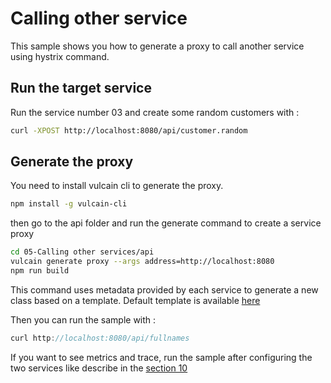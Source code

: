 # Calling other service

This sample shows you how to generate a proxy to call another service using hystrix command.

## Run the target service

Run the service number 03 and create some random customers with :

```bash
curl -XPOST http://localhost:8080/api/customer.random
```

## Generate the proxy

You need to install vulcain cli to generate the proxy.

```bash
npm install -g vulcain-cli
```

then go to the api folder and run the generate command to create a service proxy

```bash
cd 05-Calling other services/api
vulcain generate proxy --args address=http://localhost:8080
npm run build
```

This command uses metadata provided by each service to generate a new class based on a template.
Default template is available [here](https://github.com/vulcainjs/vulcain-code-generation-templates/tree/master/proxy)

Then you can run the sample with :

```js
curl http://localhost:8080/api/fullnames
```

If you want to see metrics and trace, run the sample after configuring the two services like describe in the [section 10](../10-Instrumentations/Readme.md)
